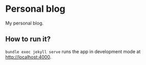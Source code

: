 # Personal blog

My personal blog.

## How to run it?

`bundle exec jekyll serve` runs the app in development mode at [http://localhost:4000](http://localhost:4000).
